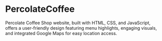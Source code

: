 # PercolateCoffee
Percolate Coffee Shop website, built with HTML, CSS, and JavaScript, offers a user-friendly design featuring menu highlights, engaging visuals, and integrated Google Maps for easy location access.
